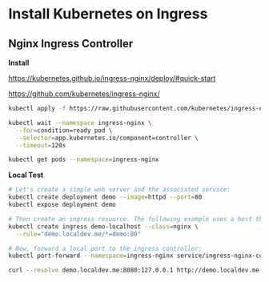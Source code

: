 # Install Kubernetes on Ingress

## Nginx Ingress Controller
**Install**

https://kubernetes.github.io/ingress-nginx/deploy/#quick-start

https://github.com/kubernetes/ingress-nginx/

``` bash
kubectl apply -f https://raw.githubusercontent.com/kubernetes/ingress-nginx/controller-v1.10.1/deploy/static/provider/cloud/deploy.yaml

kubectl wait --namespace ingress-nginx \
  --for=condition=ready pod \
  --selector=app.kubernetes.io/component=controller \
  --timeout=120s

kubectl get pods --namespace=ingress-nginx
```
**Local Test**
``` bash
# Let's create a simple web server and the associated service:
kubectl create deployment demo --image=httpd --port=80
kubectl expose deployment demo

# Then create an ingress resource. The following example uses a host that maps to localhost
kubectl create ingress demo-localhost --class=nginx \
  --rule="demo.localdev.me/*=demo:80"

# Now, forward a local port to the ingress controller:
kubectl port-forward --namespace=ingress-nginx service/ingress-nginx-controller 8080:80

curl --resolve demo.localdev.me:8080:127.0.0.1 http://demo.localdev.me:8080
```
